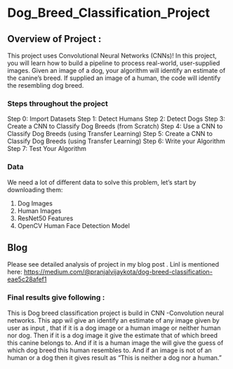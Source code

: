 # Dog_Breed_Classification_Project



## Overview of Project :

This project uses Convolutional Neural Networks (CNNs)! In this project, you will learn how to build a pipeline to process real-world, user-supplied images. Given an image of a dog, your algorithm will identify an estimate of the canine’s breed. If supplied an image of a human, the code will identify the resembling dog breed.

### Steps throughout the project
Step 0: Import Datasets
Step 1: Detect Humans
Step 2: Detect Dogs
Step 3: Create a CNN to Classify Dog Breeds (from Scratch)
Step 4: Use a CNN to Classify Dog Breeds (using Transfer Learning)
Step 5: Create a CNN to Classify Dog Breeds (using Transfer Learning)
Step 6: Write your Algorithm
Step 7: Test Your Algorithm

### Data
We need a lot of different data to solve this problem, let’s start by downloading them:
1. Dog Images
2. Human Images
3. ResNet50 Features
4. OpenCV Human Face Detection Model


## Blog
Please see detailed analysis of project in my blog post . Linl is mentioned here:
https://medium.com/@pranjalvijaykota/dog-breed-classification-eae5c28afef1

### Final results give following :

This is Dog breed classification project is build in CNN -Convolution neural networks.
This app wil give an identify an estimate of any image given by user as input , that if it is a dog image or a human image or neither human nor dog. Then if it is a dog image it give the estimate that of which breed this canine belongs to. And if it is a human image the will give the guess of which dog breed this human resembles to. And if an image is not of an human or a dog then it gives result as “This is neither a dog nor a human.”
